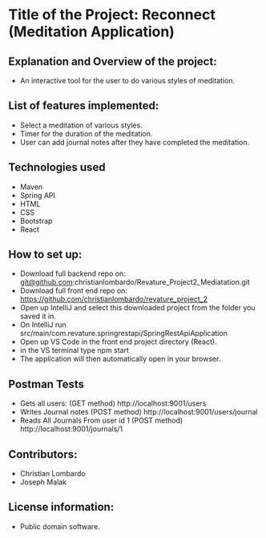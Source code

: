 # Title of the Project: Reconnect (Meditation Application)

## Explanation and Overview of the project:

* An interactive tool for the user to do various styles of meditation.


## List of features implemented:

* Select a meditation of various styles.
* Timer for the duration of the meditation.
* User can add journal notes after they have completed the meditation.


## Technologies used

* Maven
* Spring API
* HTML
* CSS
* Bootstrap
* React


## How to set up:

* Download full backend repo on: git@github.com:christianlombardo/Revature_Project2_Mediatation.git
* Download full front end repo on: https://github.com/christianlombardo/revature_project_2
* Open up IntelliJ and select this downloaded project from the folder you saved it in.
* On IntelliJ run src/main/com.revature.springrestapi/SpringRestApiApplication
* Open up VS Code in the front end project directory (React).
* in the VS terminal type npm start
* The application will then automatically open in your browser.


## Postman Tests

* Gets all users: (GET method) http://localhost:9001/users
* Writes Journal notes (POST method) http://localhost:9001/users/journal
* Reads All Journals From user id 1 (POST method) http://localhost:9001/journals/1


## Contributors:

* Christian Lombardo
* Joseph Malak


## License information:

* Public domain software.